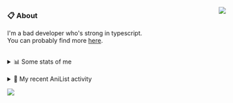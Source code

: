 <a href="https://discord.com/users/338718840873811979"><img align="right" src="https://lanyard-profile-readme.vercel.app/api/338718840873811979?bg=00000000" /></a>

### 📋 About

I'm a bad developer who's strong in typescript. \
You can probably find more [here](https://pxseu.com/about).
<!--
### 🦊Fox

![](https://pxseu.loves.moe/2ELJv3at3.gif)

### 📱 Contact

[🌐 website](https://www.pxseu.com) \
[📧 email](mailto:contact.pxseu@gmail.com)
-->

<br />

<details>
  <summary>📊 Some stats of me</summary>
  
![My github stats!](https://github-readme-stats.vercel.app/api?username=pxseu&show_icons=true&custom_title=My%20Github%20Stats:&line_height=33&include_all_commits=true&bg_color=00000000&title_color=00CCAA&text_color=dddddd&hide_border=true&hide_title=true) \
![My top langauges](https://github-readme-stats.vercel.app/api/top-langs?username=pxseu&show_icons=true&layout=compact&card_width=645&bg_color=00000000&title_color=00CCAA&text_color=dddddd&hide_border=true&hide_title=true) 
</details>

<br />

<details>
  <summary>🌸 My recent AniList activity</summary>
  
<!-- ANILIST_ACTIVITY:start -->

-   📖 Read chapter 35 of [My Dress-Up Darling](https://anilist.co/manga/101583) (12:23, 02 September 2021)
-   📺 Watched episode 4 of [The Great Jahy Will Not Be Defeated!](https://anilist.co/anime/132456) (17:01, 01 September 2021)
-   📺 Watched episode 9 of [Miss Kobayashi's Dragon Maid S](https://anilist.co/anime/107717) (17:00, 01 September 2021)
-   📺 Watched episode 9 of [The Detective Is Already Dead](https://anilist.co/anime/128712) (10:36, 01 September 2021)
-   📺 Watched episode 8 of [Miss Kobayashi's Dragon Maid S](https://anilist.co/anime/107717) (09:03, 30 August 2021)

<!-- ANILIST_ACTIVITY:end -->
</details>



![](https://komarev.com/ghpvc/?username=pxseu&color=ff69b4)


